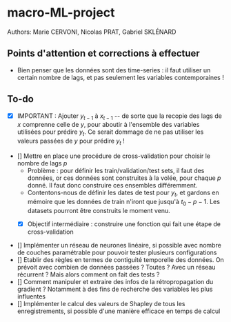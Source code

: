 # macro-ML-project

Authors: Marie CERVONI, Nicolas PRAT, Gabriel SKLÉNARD


## Points d'attention et corrections à effectuer
- Bien penser que les données sont des time-series : il faut utiliser un certain nombre de lags, et pas seulement les variables contemporaines !

## To-do
- [x] IMPORTANT : Ajouter $y_{t-1}$ à $x_{t-1}$ -- de sorte que la recopie des lags de $x$ comprenne celle de $y$, pour aboutir à l'ensemble des variables utilisées pour prédire $y_t$. Ce serait dommage de ne pas utiliser les valeurs passées de $y$ pour prédire $y_t$ !
- [] Mettre en place une procédure de cross-validation pour choisir le nombre de lags $p$
    - Problème : pour définir les train/validation/test sets, il faut des données, or ces données sont construites à la volée, pour chaque $p$ donné. Il faut donc construire ces ensembles différemment.
    - Contentons-nous de définir les dates de test pour $y_t$, et gardons en mémoire que les données de train n'iront que jusqu'à $t_0 - p - 1$. Les datasets pourront être construits le moment venu.
    - [x] Objectif intermédiaire : construire une fonction qui fait une étape de cross-validation


- [] Implémenter un réseau de neurones linéaire, si possible avec nombre de couches paramétrable pour pouvoir tester plusieurs configurations
- [] Etablir des règles en termes de contiguité temporelle des données. On prévoit avec combien de données passées ? Toutes ? Avec un réseau récurrent ? Mais alors comment on fait des tests ?
- [] Comment manipuler et extraire des infos de la rétropropagation du gradient ? Notamment à des fins de recherche des variables les plus influentes
- [] Implémenter le calcul des valeurs de Shapley de tous les enregistrements, si possible d'une manière efficace en temps de calcul